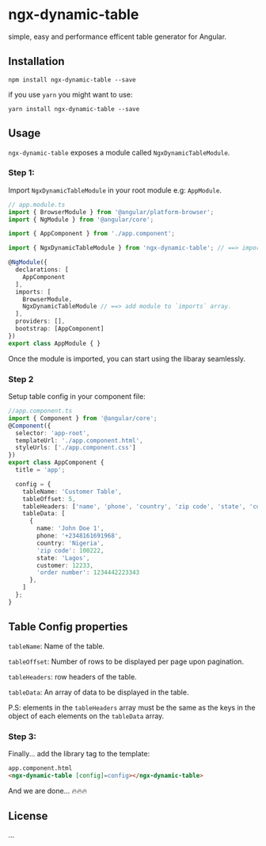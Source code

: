 # ngx-dynamic-table

simple, easy and performance efficent table generator for Angular.

## Installation

`npm install ngx-dynamic-table --save`

if you use `yarn` you might want to use:

`yarn install ngx-dynamic-table --save`

## Usage

`ngx-dynamic-table` exposes a module called `NgxDynamicTableModule`. 

### Step 1: 
Import `NgxDynamicTableModule` in your root module e.g: `AppModule`.

```typescript
// app.module.ts
import { BrowserModule } from '@angular/platform-browser';
import { NgModule } from '@angular/core';

import { AppComponent } from './app.component';

import { NgxDynamicTableModule } from 'ngx-dynamic-table'; // ==> import module from library

@NgModule({
  declarations: [
    AppComponent
  ],
  imports: [
    BrowserModule,
    NgxDynamicTableModule // ==> add module to `imports` array.
  ],
  providers: [],
  bootstrap: [AppComponent]
})
export class AppModule { }
```

Once the module is imported, you can start using the libaray seamlessly.

### Step 2

Setup table config in your component file: 

```typescript
//app.component.ts
import { Component } from '@angular/core';
@Component({
  selector: 'app-root',
  templateUrl: './app.component.html',
  styleUrls: ['./app.component.css']
})
export class AppComponent {
  title = 'app';

  config = {
    tableName: 'Customer Table',
    tableOffset: 5,
    tableHeaders: ['name', 'phone', 'country', 'zip code', 'state', 'customer', 'order number'],
    tableData: [
      {
        name: 'John Doe 1',
        phone: '+2348161691968',
        country: 'Nigeria',
        'zip code': 100222,
        state: 'Lagos',
        customer: 12233,
        'order number': 1234442223343
      },
    ]
  };
}

```

## Table Config properties
`tableName`: Name of the table.

`tableOffset`: Number of rows to be displayed per page upon pagination.

`tableHeaders`: row headers of the table.

`tableData`: An array of data to be displayed in the table.

P.S: elements in the `tableHeaders` array must be the same as the keys in the object of each elements on the `tableData` array.

### Step 3: 
Finally... add the library tag to the template:

```html
app.component.html
<ngx-dynamic-table [config]=config></ngx-dynamic-table>
```

And we are done... :fire::fire::fire:

## License

...


